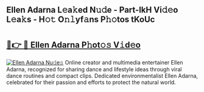 ## Ellen Adarna L𝚎a𝚔ed N𝚞𝚍e - Part-IkH Vi𝚍𝚎o L𝚎a𝚔s - H𝚘𝚝 O𝚗𝚕yf𝚊ns P𝚑𝚘tos tKoUc

# <h2><a href="http://kf15ms.oniu.top/?m=Ellen+Adarna">🔗👉 🔴 Ellen Adarna P𝚑ot𝚘𝚜 V𝚒d𝚎o</a></h2>

[![Ellen Adarna Nu𝚍e𝚜](https://i.imgur.com/0qMVB7G.gif)](http://kf15ms.oniu.top/?m=Ellen+Adarna)
Online creator and multimedia entertainer Ellen Adarna, recognized for sharing dance and lifestyle ideas through viral dance routines and compact clips. Dedicated environmentalist Ellen Adarna, celebrated for their passion and efforts to protect the natural world.  
